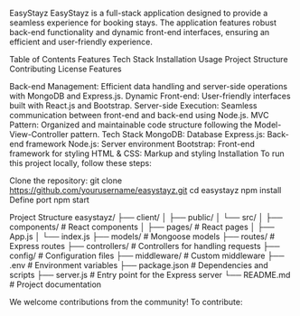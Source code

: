 EasyStayz
EasyStayz is a full-stack application designed to provide a seamless experience for booking stays. The application features robust back-end functionality and dynamic front-end interfaces, ensuring an efficient and user-friendly experience.

Table of Contents
Features
Tech Stack
Installation
Usage
Project Structure
Contributing
License
Features

Back-end Management: Efficient data handling and server-side operations with MongoDB and Express.js.
Dynamic Front-end: User-friendly interfaces built with React.js and Bootstrap.
Server-side Execution: Seamless communication between front-end and back-end using Node.js.
MVC Pattern: Organized and maintainable code structure following the Model-View-Controller pattern.
Tech Stack
MongoDB: Database
Express.js: Back-end framework
Node.js: Server environment
Bootstrap: Front-end framework for styling
HTML & CSS: Markup and styling
Installation
To run this project locally, follow these steps:

Clone the repository:
git clone https://github.com/yourusername/easystayz.git
cd easystayz
npm install
Define port
npm start

Project Structure
easystayz/
├── client/
│ ├── public/
│ └── src/
│ ├── components/ # React components
│ ├── pages/ # React pages
│ ├── App.js
│ └── index.js
├── models/ # Mongoose models
├── routes/ # Express routes
├── controllers/ # Controllers for handling requests
├── config/ # Configuration files
├── middleware/ # Custom middleware
├── .env # Environment variables
├── package.json # Dependencies and scripts
├── server.js # Entry point for the Express server
└── README.md # Project documentation

We welcome contributions from the community! To contribute:
